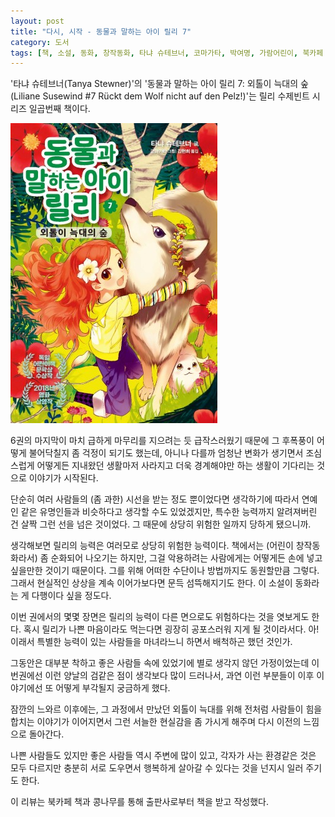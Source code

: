 ```yaml
---
layout: post
title: "다시, 시작 - 동물과 말하는 아이 릴리 7"
category: 도서
tags: [책, 소설, 동화, 창작동화, 타냐 슈테브너, 코마가타, 박여명, 가람어린이, 북카페 책과 콩나무, 서평]
---
```


'타냐 슈테브너(Tanya Stewner)'의
'동물과 말하는 아이 릴리 7: 외톨이 늑대의 숲(Liliane Susewind #7 Rückt dem Wolf nicht auf den Pelz!)'는
릴리 수제빈트 시리즈 일곱번째 책이다.

![표지](/images/book/liliane-susewind-7-rueckt-dem-wolf-nicht-auf-den-pelz-book-h480.jpg)

6권의 마지막이 마치 급하게 마무리를 지으려는 듯 급작스러웠기 때문에
그 후폭풍이 어떻게 불어닥칠지 좀 걱정이 되기도 했는데,
아니나 다를까 엄청난 변화가 생기면서
조심스럽게 어떻게든 지내왔던 생활마저 사라지고
더욱 경계해야만 하는 생활이 기다리는 것으로 이야기가 시작된다.

단순히 여러 사람들의 (좀 과한) 시선을 받는 정도 뿐이었다면
생각하기에 따라서 연예인 같은 유명인들과 비슷하다고 생각할 수도 있었겠지만,
특수한 능력까지 알려져버린 건 살짝 그런 선을 넘은 것이었다.
그 때문에 상당히 위험한 일까지 당하게 됐으니까.

생각해보면 릴리의 능력은 여러모로 상당히 위험한 능력이다.
책에서는 (어린이 창작동화라서) 좀 순화되어 나오기는 하지만,
그걸 악용하려는 사람에게는 어떻게든 손에 넣고 싶을만한 것이기 때문이다.
그를 위해 어떠한 수단이나 방법까지도 동원할만큼 그렇다.
그래서 현실적인 상상을 계속 이어가보다면 문득 섬뜩해지기도 한다.
이 소설이 동화라는 게 다행이다 싶을 정도다.

이번 권에서의 몇몇 장면은 릴리의 능력이 다른 면으로도 위험하다는 것을 엿보게도 한다.
혹시 릴리가 나쁜 마음이라도 먹는다면 굉장히 공포스러워 지게 될 것이라서다.
아! 이래서 특별한 능력이 있는 사람들을 마녀라느니 하면서 배척하곤 했던 것인가.

그동안은 대부분 착하고 좋은 사람들 속에 있었기에 별로 생각지 않던 가정이었는데
이번권에선 이런 양날의 검같은 점이 생각보다 많이 드러나서,
과연 이런 부분들이 이후 이야기에선 또 어떻게 부각될지 궁금하게 했다.

잠깐의 느와르 이후에는,
그 과정에서 만났던 외톨이 늑대를 위해
전처럼 사람들이 힘을 합치는 이야기가 이어지면서
그런 서늘한 현실감을 좀 가시게 해주며
다시 이전의 느낌으로 돌아간다.

나쁜 사람들도 있지만 좋은 사람들 역시 주변에 많이 있고,
각자가 사는 환경같은 것은 모두 다르지만
충분히 서로 도우면서 행복하게 살아갈 수 있다는 것을 넌지시 일러 주기도 한다.



<div class="im im-info">
이 리뷰는 북카페 책과 콩나무를 통해 출판사로부터 책을 받고 작성했다.
</div>
